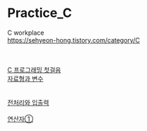 # Practice_C
C workplace<br>
<a href = "https://sehyeon-hong.tistory.com/category/C">https://sehyeon-hong.tistory.com/category/C<br><br>

<a href = "https://sehyeon-hong.tistory.com/13"> <br>C 프로그래밍 첫걸음<br>
<a href = "https://sehyeon-hong.tistory.com/10">자료형과 변수<br><br>
<a href = "https://sehyeon-hong.tistory.com/16"> <br>전처리와 입출력<br>
<a href = "https://sehyeon-hong.tistory.com/18"> <br>연산자①<br>
